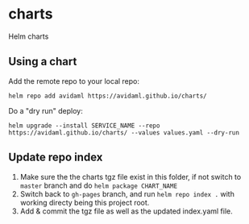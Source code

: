 # charts
Helm charts

## Using a chart

Add the remote repo to your local repo:

    helm repo add avidaml https://avidaml.github.io/charts/

Do a "dry run" deploy:

    helm upgrade --install SERVICE_NAME --repo https://avidaml.github.io/charts/ --values values.yaml --dry-run

## Update repo index
1. Make sure the the charts tgz file exist in this folder, if not switch to `master` branch and do `helm package CHART_NAME`
2. Switch back to `gh-pages` branch, and run `helm repo index .` with working directy being this project root.
3. Add & commit the tgz file as well as the updated index.yaml file.